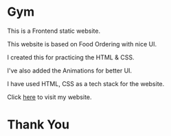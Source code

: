 # Gym

This is a Frontend static website.

This website is based on Food Ordering with nice UI.

I created this for practicing the HTML & CSS.

I've also added the Animations for better UI.

I have used HTML, CSS as a tech stack for the website.

Click [here](https://akashsahu1998.github.io/Food-Ordering-Website-Using-HTML-CSS/) to visit my website.

# Thank You
